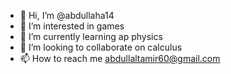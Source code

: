 - 👋 Hi, I’m @abdullaha14
- 👀 I’m interested in games
- 🌱 I’m currently learning ap physics
- 💞️ I’m looking to collaborate on calculus
- 📫 How to reach me abdullaltamir60@gmail.com

<!---
abdullaha14/abdullaha14 is a ✨ special ✨ repository because its `README.md` (this file) appears on your GitHub profile.
You can click the Preview link to take a look at your changes.
---> 
